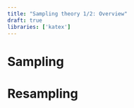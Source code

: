 ```yaml
---
title: "Sampling theory 1/2: Overview"
draft: true
libraries: ['katex']
---
```



# Sampling

# Resampling

